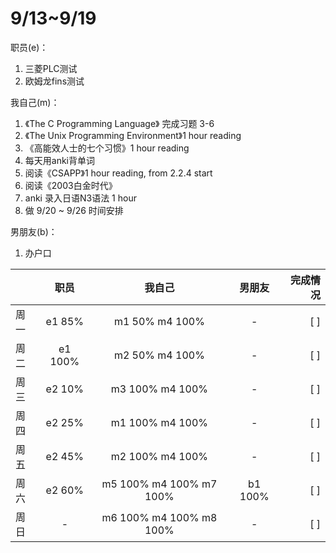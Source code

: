 # 9/13~9/19


职员(e)：
1. 三菱PLC测试
2. 欧姆龙fins测试


我自己(m)：
1. 《The C Programming Language》 完成习题 3-6
2. 《The Unix Programming Environment》1 hour reading
3. 《高能效人士的七个习惯》1 hour reading
4. 每天用anki背单词
5. 阅读《CSAPP》1 hour reading, from 2.2.4 start
6. 阅读《2003白金时代》
7. anki 录入日语N3语法 1 hour
8. 做 9/20 ~ 9/26 时间安排

男朋友(b)：
1. 办户口

|      | 职员    | 我自己                  | 男朋友  | 完成情况 |
| :--  | :--:    | :--:                    | :-----: |  ------: |
| 周一 | e1 85%  | m1 50%  m4 100%         | -       |  [ ]     |
| 周二 | e1 100% | m2 50%  m4 100%         | -       |  [ ]     |
| 周三 | e2 10%  | m3 100% m4 100%         | -       |  [ ]     |
| 周四 | e2 25%  | m1 100% m4 100%         | -       |  [ ]     |
| 周五 | e2 45%  | m2 100% m4 100%         | -       |  [ ]     |
| 周六 | e2 60%  | m5 100% m4 100% m7 100% | b1 100% |  [ ]     |
| 周日 | -       | m6 100% m4 100% m8 100% | -       |  [ ]     |
